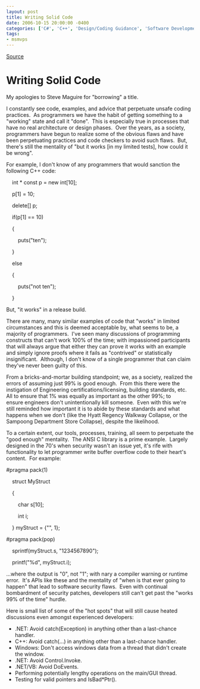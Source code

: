 ```yaml
---
layout: post
title: Writing Solid Code
date: 2006-10-15 20:00:00 -0400
categories: ['C#', 'C++', 'Design/Coding Guidance', 'Software Development']
tags:
- msmvps
---
```

[Source](http://blogs.msmvps.com/peterritchie/2006/10/16/writing-solid-code/ "Permalink to Writing Solid Code")

# Writing Solid Code

My apologies to Steve Maguire for "borrowing" a title.

I constantly see code, examples, and advice that perpetuate unsafe coding practices.  As programmers we have the habit of getting something to a "working" state and call it "done".  This is especially true in processes that have no real architecture or design phases.  Over the years, as a society, programmers have begun to realize some of the obvious flaws and have been perpetuating practices and code checkers to avoid such flaws.  But, there's still the mentality of "but it works [in my limited tests], how could it be wrong".  

For example, I don't know of any programmers that would sanction the following C++ code:

    int * const p = new int[10];

    p[1] = 10;

    delete[] p;

    if(p[1] == 10)

    {

        puts("ten");

    }

    else

    {

        puts("not ten");

    }

But, "it works" in a release build.

There are many, many similar examples of code that "works" in limited circumstances and this is deemed acceptable by, what seems to be, a majority of programmers.  I've seen many discussions of programming constructs that can't work 100% of the time; with impassioned participants that will always argue that either they can prove it works with an example and simply ignore proofs where it fails as "contrived" or statistically insignificant.  Although, I don't know of a single programmer that can claim they've never been guilty of this.

From a bricks-and-mortar building standpoint; we, as a society, realized the errors of assuming just 99% is good enough.  From this there were the instigation of Engineering certifications/licensing, building standards, etc.  All to ensure that 1% was equally as important as the other 99%; to ensure engineers don't unintentionally kill someone.  Even with this we're still reminded how important it is to abide by these standards and what happens when we don't (like the Hyatt Regency Walkway Collapse, or the Sampoong Department Store Collapse), despite the likelihood.

To a certain extent, our tools, processes, training, all seem to perpetuate the "good enough" mentality.  The ANSI C library is a prime example.  Largely designed in the 70's when security wasn't an issue yet, it's rife with functionality to let programmer write buffer overflow code to their heart's content.  For example:

#pragma pack(1)

    struct MyStruct

    {

        char s[10];

        int i;

    } myStruct = {"", 1};

#pragma pack(pop)

    sprintf(myStruct.s, "1234567890");

    printf("%d", myStruct.i);

…where the output is "0", not "1"; with nary a compiler warning or runtime error.  It's APIs like these and the mentality of "when is that ever going to happen" that lead to software security flaws.  Even with continual bombardment of security patches, developers still can't get past the "works 99% of the time" hurdle.

Here is small list of some of the "hot spots" that will still cause heated discussions even amongst experienced developers:

* .NET: Avoid catch(Exception) in anything other than a last-chance handler.
* C++: Avoid catch(…) in anything other than a last-chance handler.
* Windows: Don't access windows data from a thread that didn't create the window.
* .NET: Avoid Control.Invoke.
* .NET/VB: Avoid DoEvents.
* Performing potentially lengthy operations on the main/GUI thread.
* Testing for valid pointers and IsBad*Ptr().

